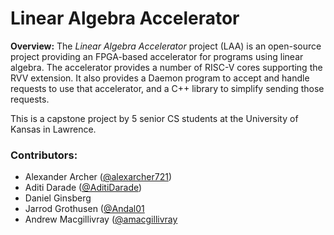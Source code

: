 Linear Algebra Accelerator
==========================

**Overview:** The *Linear Algebra Accelerator* project (LAA) is an open-source project providing an FPGA-based accelerator for programs using linear algebra. The accelerator provides a number of RISC-V cores supporting the RVV extension. It also provides a Daemon program to accept and handle requests to use that accelerator, and a C++ library to simplify sending those requests.

This is a capstone project by 5 senior CS students at the University of Kansas in Lawrence.

### Contributors:

 - Alexander Archer ([@alexarcher721](https://github.com/alexarcher721))
 - Aditi Darade ([@AditiDarade](https://github.com/AditiDarade))
 - Daniel Ginsberg 
 - Jarrod Grothusen ([@Andal01](https://github.com/Andal01)
 - Andrew Macgillivray ([@amacgillivray](https://github.com/amacgillivray)
